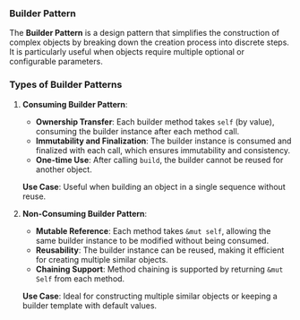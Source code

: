### Builder Pattern

The **Builder Pattern** is a design pattern that simplifies the construction of complex objects by breaking down the creation process into discrete steps. It is particularly useful when objects require multiple optional or configurable parameters.

### Types of Builder Patterns

1. **Consuming Builder Pattern**:
   - **Ownership Transfer**: Each builder method takes `self` (by value), consuming the builder instance after each method call.
   - **Immutability and Finalization**: The builder instance is consumed and finalized with each call, which ensures immutability and consistency.
   - **One-time Use**: After calling `build`, the builder cannot be reused for another object.

   **Use Case**: Useful when building an object in a single sequence without reuse.

2. **Non-Consuming Builder Pattern**:
   - **Mutable Reference**: Each method takes `&mut self`, allowing the same builder instance to be modified without being consumed.
   - **Reusability**: The builder instance can be reused, making it efficient for creating multiple similar objects.
   - **Chaining Support**: Method chaining is supported by returning `&mut Self` from each method.

   **Use Case**: Ideal for constructing multiple similar objects or keeping a builder template with default values.

